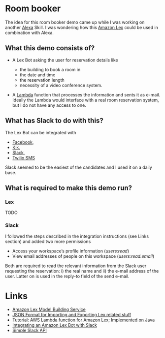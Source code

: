 # Room booker

The idea for this room booker demo came up while I was working on another [Alexa](https://en.wikipedia.org/wiki/Amazon_Alexa) Skill. 
I was wondering how this [Amazon Lex](https://aws.amazon.com/de/lex/) could be used
in combination with Alexa. 

## What this demo consists of? 

* A Lex Bot asking the user for reservation details like
  * the building to book a room in
  * the date and time
  * the reservation length
  * necessity of a video conference system. 

* A [Lambda](https://aws.amazon.com/de/lambda/) function that processes the information and sents it as e-mail.
Ideally the Lambda would interface with a real room reservation system, but I do not have any access to one.

## What has Slack to do with this?
The Lex Bot can be integrated with
* [Facebook](https://www.facebook.com/),
* [Kik](https://www.kik.com/),
* [Slack](https://slack.com/intl/de-de),
* [Twilio SMS](https://www.twilio.com/sms)

Slack seemed to be the easiest of the candidates and I used it on a daily base.


## What is required to make this demo run?

### Lex
TODO

### Slack
I followed the steps described in the integration instructions (see Links section) and
added two more permissions

* Access your workspace’s profile information (_users:read_)
* View email addresses of people on this workspace (_users:read.email_)

Both are required to read the relevant information from the Slack user requesting
the reservation: i) the real name and ii) the e-mail address of the user. Latter on is used in
the reply-to field of the send e-mail.


# Links 
* [Amazon Lex Model Building Service](https://docs.aws.amazon.com/lex/latest/dg/API_Types_Amazon_Lex_Model_Building_Service.html)
* [JSON Format for Importing and Exporting Lex related stuff](https://docs.aws.amazon.com/lex/latest/dg/import-export-format.html)
* [Tutorial: AWS Lambda function for Amazon Lex; Implemented on Java](https://www.youtube.com/watch?v=HkMi5xPyz1g)
* [Integrating an Amazon Lex Bot with Slack](https://docs.aws.amazon.com/lex/latest/dg/slack-bot-association.html)
* [Simple Slack API](https://github.com/Ullink/simple-slack-api)

